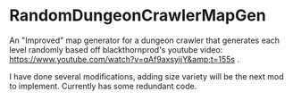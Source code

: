 # RandomDungeonCrawlerMapGen
An "Improved" map generator for a dungeon crawler that generates each level randomly based off blackthornprod's youtube video: https://www.youtube.com/watch?v=qAf9axsyijY&amp;t=155s .

I have done several modifications, adding size variety will be the next mod to implement. Currently has some redundant code.
